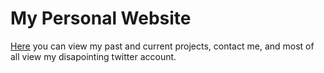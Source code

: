 # My Personal Website
[Here](http://ryncmrfrd.me) you can view my past and current projects, contact me, and most of all view my disapointing twitter account.
